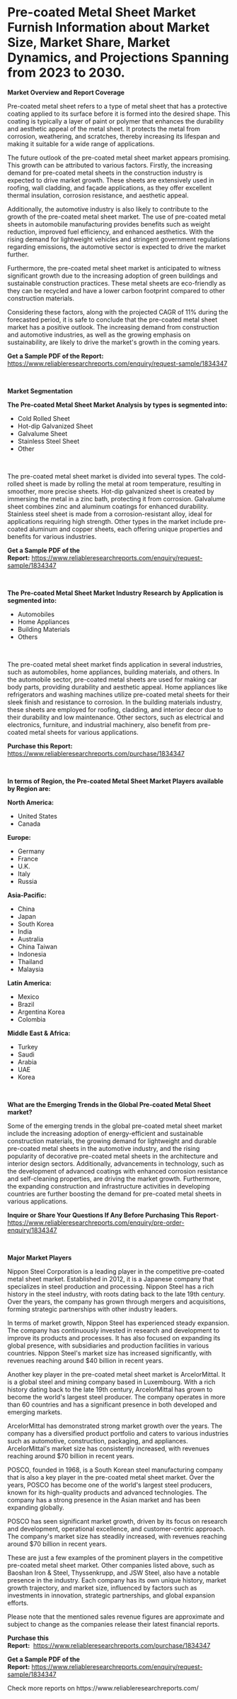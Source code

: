 <p><h1>Pre-coated Metal Sheet Market Furnish Information about Market Size, Market Share, Market Dynamics, and Projections Spanning from 2023 to 2030.</h1></p><p><strong>Market Overview and Report Coverage</strong></p>
<p><p>Pre-coated metal sheet refers to a type of metal sheet that has a protective coating applied to its surface before it is formed into the desired shape. This coating is typically a layer of paint or polymer that enhances the durability and aesthetic appeal of the metal sheet. It protects the metal from corrosion, weathering, and scratches, thereby increasing its lifespan and making it suitable for a wide range of applications.</p><p>The future outlook of the pre-coated metal sheet market appears promising. This growth can be attributed to various factors. Firstly, the increasing demand for pre-coated metal sheets in the construction industry is expected to drive market growth. These sheets are extensively used in roofing, wall cladding, and façade applications, as they offer excellent thermal insulation, corrosion resistance, and aesthetic appeal.</p><p>Additionally, the automotive industry is also likely to contribute to the growth of the pre-coated metal sheet market. The use of pre-coated metal sheets in automobile manufacturing provides benefits such as weight reduction, improved fuel efficiency, and enhanced aesthetics. With the rising demand for lightweight vehicles and stringent government regulations regarding emissions, the automotive sector is expected to drive the market further.</p><p>Furthermore, the pre-coated metal sheet market is anticipated to witness significant growth due to the increasing adoption of green buildings and sustainable construction practices. These metal sheets are eco-friendly as they can be recycled and have a lower carbon footprint compared to other construction materials.</p><p>Considering these factors, along with the projected CAGR of 11% during the forecasted period, it is safe to conclude that the pre-coated metal sheet market has a positive outlook. The increasing demand from construction and automotive industries, as well as the growing emphasis on sustainability, are likely to drive the market's growth in the coming years.</p></p>
<p><strong>Get a Sample PDF of the Report:</strong> <a href="https://www.reliableresearchreports.com/enquiry/request-sample/1834347">https://www.reliableresearchreports.com/enquiry/request-sample/1834347</a></p>
<p>&nbsp;</p>
<p><strong>Market Segmentation</strong></p>
<p><strong>The Pre-coated Metal Sheet Market Analysis by types is segmented into:</strong></p>
<p><ul><li>Cold Rolled Sheet</li><li>Hot-dip Galvanized Sheet</li><li>Galvalume Sheet</li><li>Stainless Steel Sheet</li><li>Other</li></ul></p>
<p>&nbsp;</p>
<p><p>The pre-coated metal sheet market is divided into several types. The cold-rolled sheet is made by rolling the metal at room temperature, resulting in smoother, more precise sheets. Hot-dip galvanized sheet is created by immersing the metal in a zinc bath, protecting it from corrosion. Galvalume sheet combines zinc and aluminum coatings for enhanced durability. Stainless steel sheet is made from a corrosion-resistant alloy, ideal for applications requiring high strength. Other types in the market include pre-coated aluminum and copper sheets, each offering unique properties and benefits for various industries.</p></p>
<p><strong>Get a Sample PDF of the Report:</strong>&nbsp;<a href="https://www.reliableresearchreports.com/enquiry/request-sample/1834347">https://www.reliableresearchreports.com/enquiry/request-sample/1834347</a></p>
<p>&nbsp;</p>
<p><strong>The Pre-coated Metal Sheet Market Industry Research by Application is segmented into:</strong></p>
<p><ul><li>Automobiles</li><li>Home Appliances</li><li>Building Materials</li><li>Others</li></ul></p>
<p>&nbsp;</p>
<p><p>The pre-coated metal sheet market finds application in several industries, such as automobiles, home appliances, building materials, and others. In the automobile sector, pre-coated metal sheets are used for making car body parts, providing durability and aesthetic appeal. Home appliances like refrigerators and washing machines utilize pre-coated metal sheets for their sleek finish and resistance to corrosion. In the building materials industry, these sheets are employed for roofing, cladding, and interior decor due to their durability and low maintenance. Other sectors, such as electrical and electronics, furniture, and industrial machinery, also benefit from pre-coated metal sheets for various applications.</p></p>
<p><strong>Purchase this Report:</strong>&nbsp; <a href="https://www.reliableresearchreports.com/purchase/1834347">https://www.reliableresearchreports.com/purchase/1834347</a></p>
<p>&nbsp;</p>
<p><strong>In terms of Region, the Pre-coated Metal Sheet Market Players available by Region are:</strong></p>
<p>
    <p> <strong> North America: </strong>
        <ul>
            <li>United States</li>
            <li>Canada</li>
        </ul>
        </p> 
    <p> <strong> Europe: </strong>
        <ul>
            <li>Germany</li>
            <li>France</li>
            <li>U.K.</li>
            <li>Italy</li>
            <li>Russia</li>
        </ul>
        </p> 
    <p> <strong> Asia-Pacific: </strong>
        <ul>
            <li>China</li>
            <li>Japan</li>
            <li>South Korea</li>
            <li>India</li>
            <li>Australia</li>
            <li>China Taiwan</li>
            <li>Indonesia</li>
            <li>Thailand</li>
            <li>Malaysia</li>
        </ul>
        </p> 
    <p> <strong> Latin America: </strong>
        <ul>
            <li>Mexico</li>
            <li>Brazil</li>
            <li>Argentina Korea</li>
            <li>Colombia</li>
        </ul>
        </p> 
    <p> <strong> Middle East & Africa: </strong>
        <ul>
            <li>Turkey</li>
            <li>Saudi</li>
            <li>Arabia</li>
            <li>UAE</li>
            <li>Korea</li>
        </ul>
    </p>
    </p>
<p>&nbsp;</p>
<p><strong>What are the Emerging Trends in the Global Pre-coated Metal Sheet market?</strong></p>
<p><p>Some of the emerging trends in the global pre-coated metal sheet market include the increasing adoption of energy-efficient and sustainable construction materials, the growing demand for lightweight and durable pre-coated metal sheets in the automotive industry, and the rising popularity of decorative pre-coated metal sheets in the architecture and interior design sectors. Additionally, advancements in technology, such as the development of advanced coatings with enhanced corrosion resistance and self-cleaning properties, are driving the market growth. Furthermore, the expanding construction and infrastructure activities in developing countries are further boosting the demand for pre-coated metal sheets in various applications.</p></p>
<p><strong>Inquire or Share Your Questions If Any Before Purchasing This Report</strong>- <a href="https://www.reliableresearchreports.com/enquiry/pre-order-enquiry/1834347">https://www.reliableresearchreports.com/enquiry/pre-order-enquiry/1834347</a></p>
<p>&nbsp;</p>
<p><strong>Major Market Players</strong></p>
<p><p>Nippon Steel Corporation is a leading player in the competitive pre-coated metal sheet market. Established in 2012, it is a Japanese company that specializes in steel production and processing. Nippon Steel has a rich history in the steel industry, with roots dating back to the late 19th century. Over the years, the company has grown through mergers and acquisitions, forming strategic partnerships with other industry leaders.</p><p>In terms of market growth, Nippon Steel has experienced steady expansion. The company has continuously invested in research and development to improve its products and processes. It has also focused on expanding its global presence, with subsidiaries and production facilities in various countries. Nippon Steel's market size has increased significantly, with revenues reaching around $40 billion in recent years.</p><p>Another key player in the pre-coated metal sheet market is ArcelorMittal. It is a global steel and mining company based in Luxembourg. With a rich history dating back to the late 19th century, ArcelorMittal has grown to become the world's largest steel producer. The company operates in more than 60 countries and has a significant presence in both developed and emerging markets.</p><p>ArcelorMittal has demonstrated strong market growth over the years. The company has a diversified product portfolio and caters to various industries such as automotive, construction, packaging, and appliances. ArcelorMittal's market size has consistently increased, with revenues reaching around $70 billion in recent years.</p><p>POSCO, founded in 1968, is a South Korean steel manufacturing company that is also a key player in the pre-coated metal sheet market. Over the years, POSCO has become one of the world's largest steel producers, known for its high-quality products and advanced technologies. The company has a strong presence in the Asian market and has been expanding globally.</p><p>POSCO has seen significant market growth, driven by its focus on research and development, operational excellence, and customer-centric approach. The company's market size has steadily increased, with revenues reaching around $70 billion in recent years.</p><p>These are just a few examples of the prominent players in the competitive pre-coated metal sheet market. Other companies listed above, such as Baoshan Iron & Steel, Thyssenkrupp, and JSW Steel, also have a notable presence in the industry. Each company has its own unique history, market growth trajectory, and market size, influenced by factors such as investments in innovation, strategic partnerships, and global expansion efforts.</p><p>Please note that the mentioned sales revenue figures are approximate and subject to change as the companies release their latest financial reports.</p></p>
<p><strong>Purchase this Report:</strong>&nbsp;&nbsp;<a href="https://www.reliableresearchreports.com/purchase/1834347">https://www.reliableresearchreports.com/purchase/1834347</a></p>
<p></p>
<p><strong>Get a Sample PDF of the Report:</strong>&nbsp;<a href="https://www.reliableresearchreports.com/enquiry/request-sample/1834347">https://www.reliableresearchreports.com/enquiry/request-sample/1834347</a></p>
<p>Check more reports on https://www.reliableresearchreports.com/</p>